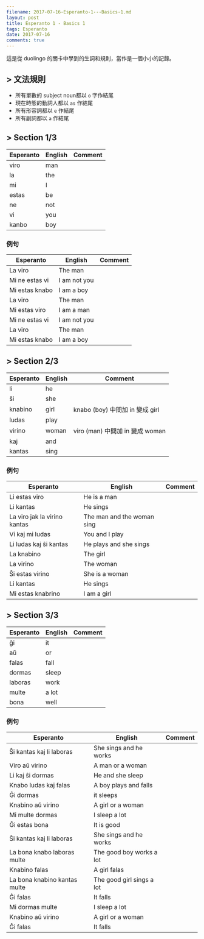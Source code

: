 ```yaml
---
filename: 2017-07-16-Esperanto-1---Basics-1.md
layout: post
title: Esperanto 1 - Basics 1
tags: Esperanto
date: 2017-07-16
comments: true
---
```


這是從 duolingo 的關卡中學到的生詞和規則，當作是一個小小的記錄。

## > 文法規則
* 所有單數的 subject noun都以 `o` 字作結尾
* 現在時態的動詞人都以 `as` 作結尾
* 所有形容詞都以 `e` 作結尾
* 所有副詞都以 `a` 作結尾

## > Section 1/3

|Esperanto|English|Comment|
|---|---|---|
|viro|man||
|la|the||
|mi|I||
|estas|be||
|ne|not||
|vi|you||
|kanbo|boy||

### 例句

|Esperanto|English|Comment|
|---|---|---|
|La viro|The man||
|Mi ne estas vi|I am not you|
|Mi estas knabo|I am a boy||
|La viro|The man||
|Mi estas viro|I am a man|
|Mi ne estas vi|I am not you||
|La viro|The man||
|Mi estas knabo|I am a boy||

## > Section 2/3

|Esperanto|English|Comment|
|---|---|---|
|li|he||
|ŝi|she||
|knabino|girl|knabo (boy) 中間加 in 變成 girl|
|ludas|play||
|virino|woman|viro (man) 中間加 in 變成 woman|
|kaj|and||
|kantas|sing||

### 例句

|Esperanto|English|Comment|
|---|---|---|
|Li estas viro|He is a man||
|Li kantas|He sings||
|La viro jak la virino kantas|The man and the woman sing||
|Vi kaj mi ludas|You and I play||
|Li ludas kaj ŝi kantas|He plays and she sings||
|La knabino|The girl||
|La virino|The woman||
|Ŝi estas virino|She is a woman||
|Li kantas|He sings||
|Mi estas knabrino|I am a girl||

## > Section 3/3

|Esperanto|English|Comment|
|---|---|---|
|ĝi|it||
|aŭ|or||
|falas|fall||
|dormas|sleep||
|laboras|work||
|multe|a lot||
|bona|well||

### 例句

|Esperanto|English|Comment|
|---|---|---|
|Ŝi kantas kaj li laboras|She sings and he works||
|Viro aŭ virino|A man or a woman||
|Li kaj ŝi dormas|He and she sleep||
|Knabo ludas kaj falas|A boy plays and falls||
|Ĝi dormas|it sleeps||
|Knabino aŭ virino|A girl or a woman||
|Mi multe dormas|I sleep a lot||
|Ĝi estas bona|It is good||
|Ŝi kantas kaj li laboras|She sings and he works||
|La bona knabo laboras multe|The good boy works a lot||
|Knabino falas|A girl falas||
|La bona knabino kantas multe|The good girl sings a lot||
|Ĝi falas|It falls||
|Mi dormas multe|I sleep a lot||
|Knabino aŭ virino|A girl or a woman||
|Ĝi falas|It falls||
